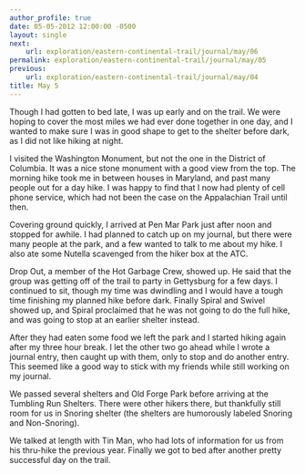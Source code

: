 ```yaml
---
author_profile: true
date: 05-05-2012 12:00:00 -0500
layout: single
next:
    url: exploration/eastern-continental-trail/journal/may/06
permalink: exploration/eastern-continental-trail/journal/may/05
previous:
    url: exploration/eastern-continental-trail/journal/may/04
title: May 5
---
```

Though I had gotten to bed late, I was up early and on the trail. We were hoping to cover the most miles we had ever done together in one day, and I wanted to make sure I was in good shape to get to the shelter before dark, as I did not like hiking at night.

I visited the Washington Monument, but not the one in the District of Columbia. It was a nice stone monument with a good view from the top. The morning hike took me in between houses in Maryland, and past many people out for a day hike. I was happy to find that I now had plenty of cell phone service, which had not been the case on the Appalachian Trail until then.

Covering ground quickly, I arrived at Pen Mar Park just after noon and stopped for awhile. I had planned to catch up on my journal, but there were many people at the park, and a few wanted to talk to me about my hike. I also ate some Nutella scavenged from the hiker box at the ATC.

Drop Out, a member of the Hot Garbage Crew, showed up. He said that the group was getting off of the trail to party in Gettysburg for a few days. I continued to sit, though my time was dwindling and I would have a tough time finishing my planned hike before dark. Finally Spiral and Swivel showed up, and Spiral proclaimed that he was not going to do the full hike, and was going to stop at an earlier shelter instead.

After they had eaten some food we left the park and I started hiking again after my three hour break. I let the other two go ahead while I wrote a journal entry, then caught up with them, only to stop and do another entry. This seemed like a good way to stick with my friends while still working on my journal.

We passed several shelters and Old Forge Park before arriving at the Tumbling Run Shelters. There were other hikers there, but thankfully still room for us in Snoring shelter (the shelters are humorously labeled Snoring and Non-Snoring).

We talked at length with Tin Man, who had lots of information for us from his thru-hike the previous year. Finally we got to bed after another pretty successful day on the trail.